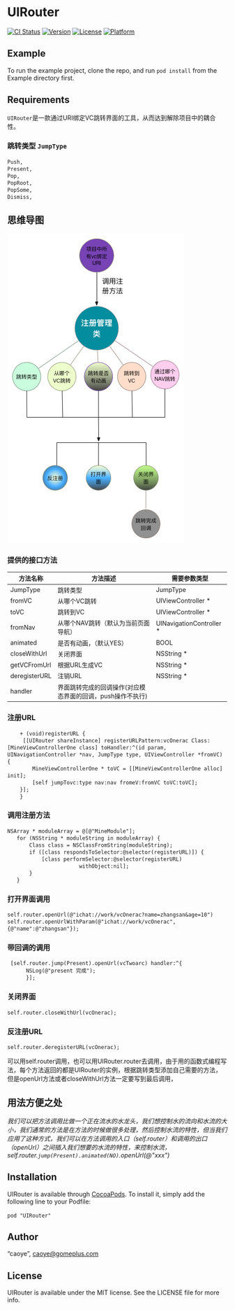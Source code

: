 # UIRouter

[![CI Status](http://img.shields.io/travis/“caoye”/UIRouter.svg?style=flat)](https://travis-ci.org/“caoye”/UIRouter)
[![Version](https://img.shields.io/cocoapods/v/UIRouter.svg?style=flat)](http://cocoapods.org/pods/UIRouter)
[![License](https://img.shields.io/cocoapods/l/UIRouter.svg?style=flat)](http://cocoapods.org/pods/UIRouter)
[![Platform](https://img.shields.io/cocoapods/p/UIRouter.svg?style=flat)](http://cocoapods.org/pods/UIRouter)

## Example

To run the example project, clone the repo, and run `pod install` from the Example directory first.

## Requirements

`UIRouter`是一款通过URI绑定VC跳转界面的工具，从而达到解除项目中的耦合性。

### 跳转类型 `JumpType`

```
Push,    
Present,
Pop,     
PopRoot,
PopSome,
Dismiss,   
```

## 思维导图

!["思维导图"](./router思维导图.png)


### 提供的接口方法

方法名称	 	| 方法描述     						 | 需要参数类型
----------- | ------------------------------ | ------------
JumpType    |跳转类型      	 					| JumpType
fromVC   	 | 从哪个VC跳转  					 |UIViewController *
toVC     	 | 跳转到VC       		  			 | UIViewController *
fromNav 	 | 从哪个NAV跳转（默认为当前页面导航）	 | UINavigationController *
animated	 | 是否有动画，（默认YES） | BOOL
closeWithUrl | 关闭界面   					 | NSString *
getVCFromUrl | 根据URL生成VC   				 | NSString *
deregisterURL| 注销URL  					 | NSString *
handler      |界面跳转完成的回调操作(对应模态界面的回调，push操作不执行)|
 

### 注册URL
```
	+ (void)registerURL {
	 [[UIRouter shareInstance] registerURLPattern:vcOnerac Class:[MineViewControllerOne class] toHandler:^(id param, UINavigationController *nav, JumpType type, UIViewController *fromVC) {
        MineViewControllerOne * toVC = [[MineViewControllerOne alloc] init];
        [self jumpTovc:type nav:nav fromeV:fromVC toVC:toVC];
    }];
	}
```
### 调用注册方法
```
NSArray * moduleArray = @[@"MineModule"];
   for (NSString * moduleString in moduleArray) {
       Class class = NSClassFromString(moduleString);
       if ([class respondsToSelector:@selector(registerURL)]) {
           [class performSelector:@selector(registerURL)
                       withObject:nil];
       }
   }
```


### 打开界面调用

```
self.router.openUrl(@"ichat://work/vcOnerac?name=zhangsan&age=10")
self.router.openUrlWithParam(@"ichat://work/vcOnerac",{@"name":@"zhangsan"});
```		 
 		
### 带回调的调用
```
 [self.router.jump(Present).openUrl(vcTwoarc) handler:^{
      NSLog(@"present 完成");
      }];
```
        
### 关闭界面

```
self.router.closeWithUrl(vcOnerac);
```	 

### 反注册URL 
```
self.router.deregisterURL(vcOnerac);
```

可以用self.router调用，也可以用UIRouter.router去调用，由于用的函数式编程写法，每个方法返回的都是UIRouter的实例，根据跳转类型添加自己需要的方法，但是openUrl方法或者closeWithUrl方法一定要写到最后调用，


## 用法方便之处

*我们可以把方法调用比做一个正在流水的水龙头，我们想控制水的流向和水流的大小，我们通常的方法是在方法的时候做很多处理，然后控制水流的特性，但当我们应用了这种方式，我们可以在方法调用的入口（self.router）和调用的出口（openUrl）之间插入我们想要的水流的特性，来控制水流，self.router.`jump(Present).animated(NO)`.openUrl(@"xxx")*


## Installation

UIRouter is available through [CocoaPods](http://cocoapods.org). To install
it, simply add the following line to your Podfile:


`pod "UIRouter"`


## Author

“caoye”, caoye@gomeplus.com

## License

UIRouter is available under the MIT license. See the LICENSE file for more info.
